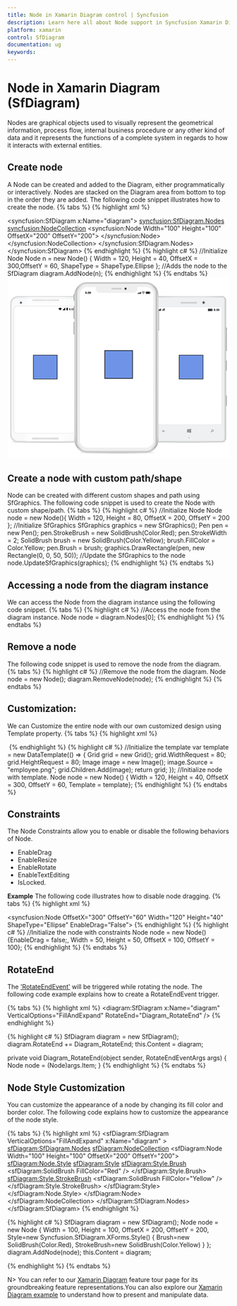 ```yaml
---
title: Node in Xamarin Diagram control | Syncfusion
description: Learn here all about Node support in Syncfusion Xamarin Diagram (SfDiagram) control, its elements and more.
platform: xamarin
control: SfDiagram
documentation: ug
keywords: 
---
```

# Node in Xamarin Diagram (SfDiagram)
Nodes are graphical objects used to visually represent the geometrical information, process flow, internal business procedure or any other kind of data and it represents the functions of a complete system in regards to how it interacts with external entities.

## Create node
A Node can be created and added to the Diagram, either programmatically or interactively. Nodes are stacked on the Diagram area from bottom to top in the order they are added.
The following code snippet illustrates how to create the node.
{% tabs %}
{% highlight xml %}
<!--Initialize SfDiagram-->
<syncfusion:SfDiagram  x:Name="diagram">
    <!--Initialize NodeCollection-->
    <syncfusion:SfDiagram.Nodes>
        <syncfusion:NodeCollection>
            <!--Initialize Node-->
            <syncfusion:Node Width="100" Height="100" OffsetX="200" OffsetY="200">
            </syncfusion:Node>
        </syncfusion:NodeCollection>
    </syncfusion:SfDiagram.Nodes>
</syncfusion:SfDiagram>
{% endhighlight %}
{% highlight c# %}
//Initialize Node
Node n = new Node() { Width = 120, Height = 40, OffsetX = 300,OffsetY = 60, ShapeType = ShapeType.Ellipse };
//Adds the node to the SfDiagram
diagram.AddNode(n);
{% endhighlight %}
{% endtabs %}
![Create node in Xamarin.Forms diagram](Node_images/Node_img1.jpeg)

## Create a node with custom path/shape
Node can be created with different custom shapes and path using SfGraphics.
The following code snippet is used to create the Node with custom shape/path.
{% tabs %}
{% highlight c# %}
//Initialize Node
Node node = new Node(){ Width = 120, Height = 80, OffsetX = 200, OffsetY = 200 };
//Initialize SfGraphics
SfGraphics graphics = new SfGraphics();
Pen pen = new Pen();
pen.StrokeBrush = new SolidBrush(Color.Red);
pen.StrokeWidth = 2;
SolidBrush brush = new SolidBrush(Color.Yellow);
brush.FillColor = Color.Yellow;
pen.Brush = brush;
graphics.DrawRectangle(pen, new Rectangle(0, 0, 50, 50));
//Update the SfGraphics to the node
node.UpdateSfGraphics(graphics);
{% endhighlight %}
{% endtabs %}

## Accessing a node from the diagram instance
We can access the Node from the diagram instance using the following code snippet.
{% tabs %}
{% highlight c# %}
//Access the node from the diagram instance.
Node node = diagram.Nodes[0];
{% endhighlight %}
{% endtabs %}

## Remove a node
The following code snippet is used to remove the node from the diagram.
{% tabs %}
{% highlight c# %}
//Remove the node from the diagram.
Node node = new Node();
diagram.RemoveNode(node);
{% endhighlight %}
{% endtabs %}

## Customization:
We can Customize the entire node with our own customized design using Template property.
{% tabs %}
{% highlight xml %}
<!--Initialize the DataTemplate-->
<DataTemplate x:Key="template">
  <Grid WidthRequest="80" HeightRequest="80">
    <Image Source="diagram.png"/>
  </Grid>
</DataTemplate>
<!--Initialize node-->
<diagram:Node OffsetX="300" OffsetY="300" Width="60" Height="70" Template="{StaticResource template}" />
{% endhighlight %}
{% highlight c# %}
//Initialize the template
var template = new DataTemplate(() =>
{
    Grid grid = new Grid();
    grid.WidthRequest = 80;
    grid.HeightRequest = 80;
    Image image = new Image();
    image.Source = "employee.png";
    grid.Children.Add(image);
    return grid;
});
//Initialize node with template.
Node node = new Node() { Width = 120, Height = 40, OffsetX = 300, OffsetY = 60, Template = template};
{% endhighlight %}
{% endtabs %}

## Constraints
The Node Constraints allow you to enable or disable the following behaviors of Node.
  * EnableDrag
  * EnableResize
  * EnableRotate
  * EnableTextEditing
  * IsLocked.

**Example**
The following code illustrates how to disable node dragging.
{% tabs %}
{% highlight xml %}
<!--Initialize the node with constraints-->
<syncfusion:Node OffsetX="300" OffsetY="60" Width="120" Height="40" ShapeType="Ellipse" EnableDrag=”False”>
{% endhighlight %}
{% highlight c# %}
//Initialize the node with constraints
Node node = new Node() {EnableDrag = false;, Width = 50, Height = 50, OffsetX = 100, OffsetY = 100};
{% endhighlight %}
{% endtabs %}

## RotateEnd
The ['RotateEndEvent'](https://help.syncfusion.com/cr/xamarin/Syncfusion.SfDiagram.XForms.RotateEndEventArgs.html) will be triggered while rotating the node. The following code example explains how to create a RotateEndEvent trigger. 

{% tabs %}
{% highlight xml %}
<diagram:SfDiagram x:Name="diagram" VerticalOptions="FillAndExpand" RotateEnd="Diagram_RotateEnd" />
{% endhighlight %}

{% highlight c# %}
SfDiagram diagram = new SfDiagram();
diagram.RotateEnd += Diagram_RotateEnd; 
this.Content = diagram;

private void Diagram_RotateEnd(object sender, RotateEndEventArgs args)
{
    Node node = (Node)args.Item;
}
{% endhighlight %}
{% endtabs %}

## Node Style Customization
You can customize the appearance of a node by changing its fill color and border color. The following code explains how to customize the appearance of the node style.

{% tabs %}
{% highlight xml %}
<sfDiagram:SfDiagram  VerticalOptions="FillAndExpand" x:Name="diagram" >
    <sfDiagram:SfDiagram.Nodes>
        <sfDiagram:NodeCollection>
            <sfDiagram:Node Width="100" Height="100" OffsetX="200" OffsetY="200">
                <sfDiagram:Node.Style>
                    <sfDiagram:Style>
                        <sfDiagram:Style.Brush>
                            <sfDiagram:SolidBrush FillColor="Red" />
                        </sfDiagram:Style.Brush>
                        <sfDiagram:Style.StrokeBrush>
                            <sfDiagram:SolidBrush FillColor="Yellow" />
                        </sfDiagram:Style.StrokeBrush>
                    </sfDiagram:Style>
                </sfDiagram:Node.Style>
            </sfDiagram:Node>
        </sfDiagram:NodeCollection>
    </sfDiagram:SfDiagram.Nodes>
</sfDiagram:SfDiagram>
{% endhighlight %}

{% highlight c# %}
SfDiagram diagram = new SfDiagram();
Node node = new Node 
{ 
    Width = 100, 
    Height = 100, 
    OffsetX = 200, 
    OffsetY = 200,
    Style=new Syncfusion.SfDiagram.XForms.Style()
    {
        Brush=new SolidBrush(Color.Red),
        StrokeBrush=new SolidBrush(Color.Yellow)
    }
};
diagram.AddNode(node);
this.Content = diagram;

{% endhighlight %}
{% endtabs %} 

N> You can refer to our [Xamarin Diagram](https://www.syncfusion.com/xamarin-ui-controls/xamarin-diagram) feature tour page for its groundbreaking feature representations.You can also explore our [Xamarin Diagram example](https://github.com/syncfusion/xamarin-demos/tree/master/Forms/Diagram) to understand how to present and manipulate data.